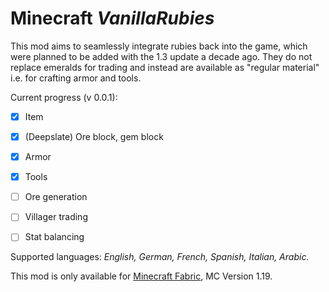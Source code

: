 
# Minecraft *VanillaRubies*
This mod aims to seamlessly integrate rubies back into the game, which were planned to be added with the 1.3 update a decade ago. They do not replace emeralds for trading and instead are available as "regular material" i.e. for crafting armor and tools.

Current progress (v 0.0.1):
 - [x] Item
 - [x] (Deepslate) Ore block, gem block
 - [x] Armor
 - [x] Tools
 - [ ] Ore generation
 - [ ] Villager trading
 - [ ] Stat balancing


Supported languages: *English, German, French, Spanish, Italian, Arabic.*

This mod is only available for [Minecraft Fabric](https://fabricmc.net/), MC Version 1.19.
